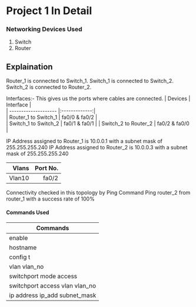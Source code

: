 # Project 1 In Detail

### Networking Devices Used
1. Switch
2. Router

Explaination
------------
Router_1 is connected to Switch_1. 
Switch_1 is connected to Switch_2. 
Switch_2 is connected to Router_2. 

Interfaces:- This gives us the ports where cables are connected.
| Devices              | Interface     |   
| -------------------- |:-------------:|  
| Router_1 to Switch_1 | fa0/0 & fa0/2 |   
| Switch_1 to Switch_2 | fa0/1 & fa0/1 | 
| Switch_2 to Router_2 | fa0/2 & fa0/0 |

IP Address assigned to Router_1 is 10.0.0.1 with a subnet mask of 255.255.255.240
IP Address assigned to Router_2 is 10.0.0.3 with a subnet mask of 255.255.255.240

| Vlans  | Port No. |
| ------:| --------:|
| Vlan10 | fa0/2    |

Connectivity checked in this topology by Ping Command 
Ping router_2 from router_1 with a success rate of 100%

#### Commands Used

|            Commands            | 
| ------------------------------ | 
|             enable             |
|            hostname            |
|            config t            |
|          vlan vlan_no          |
|     switchport mode access     |
| switchport access vlan vlan_no |
| ip address ip_add subnet_mask  |
